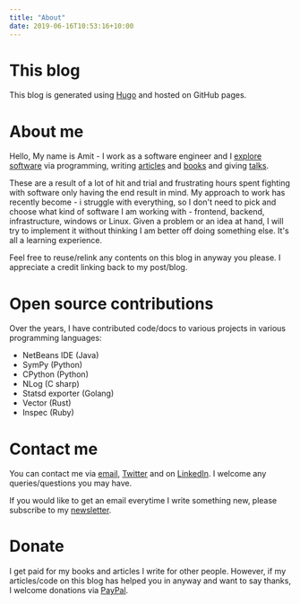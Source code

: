 ```yaml
---
title: "About"
date: 2019-06-16T10:53:16+10:00
---
```



# This blog

This blog is generated using [Hugo](https://gohugo.io) and hosted on GitHub pages.

# About me

Hello, My name is Amit - I work as a software engineer and I [explore software](https://github.com/amitsaha)
via programming, writing [articles](../articles) and [books](../books) and giving [talks](../talks).

These are a result of a lot of hit and trial and frustrating hours spent fighting with software only having 
the end result in mind. My approach to work has recently become - i struggle with everything, so I don't
need to pick and choose what kind of software I am working with - frontend, backend, infrastructure, windows
or Linux. Given a problem or an idea at hand, I will try to implement it without thinking I am better off 
doing something else. It's all a learning experience.

Feel free to reuse/relink any contents on this blog in anyway you please. I appreciate a credit linking back to
my post/blog.

# Open source contributions

Over the years, I have contributed code/docs to various projects in various programming languages:

- NetBeans IDE (Java)
- SymPy (Python)
- CPython (Python)
- NLog (C sharp)
- Statsd exporter (Golang)
- Vector (Rust)
- Inspec (Ruby)


# Contact me

You can contact me via [email](mailto:amit.saha@protonmail.com), [Twitter](http://twitter.com/echorand)
and on [LinkedIn](https://au.linkedin.com/in/echorand). I welcome any queries/questions you may have.

If you would like to get an email everytime I write something new, please subscribe to my 
[newsletter](https://buttondown.email/echorand.me).

# Donate

I get paid for my books and articles I write for other people. However, if my articles/code on this blog 
has helped you in anyway and want to say thanks, I welcome donations via [PayPal](https://www.paypal.me/echorand).
